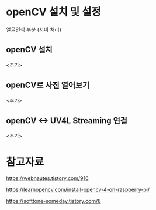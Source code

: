 # openCV 설치 및 설정

얼굴인식 부분 (서버 처리)



## openCV 설치

<추가>



## openCV로 사진 열어보기

<추가>



## openCV <-> UV4L Streaming 연결

<추가>



# 참고자료

https://webnautes.tistory.com/916

https://learnopencv.com/install-opencv-4-on-raspberry-pi/

https://softtone-someday.tistory.com/8

